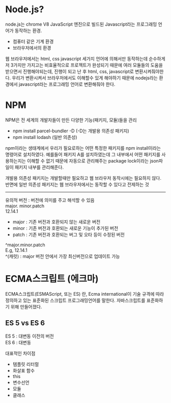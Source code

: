 # Node.js?
node.js는 chrome V8 JavaScript 엔진으로 빌드된 Javascript라는 프로그래밍 언어가 동작하는 환경.  
  - 컴퓨터 같은 기계 환경
  - 브라우저에서의 환경

웹 브라우저에서는 html, css javascript 세가지 언어에 의해서만 동작하는데 순수하게 저 3가지만 가지고는 비효율적으로 프로젝트가 완성되기 때문에 여러 모듈들의 도움을 받으면서 진행해야되는데, 진행이 되고 난 후 html, css, javascript로 변환시켜줘야한다. 우리가 변환시켜서 브라우저에서도 이해할수 있게 해야하기 때문에 nodejs라는 환경에서 javascript라는 프로그래밍 언어로 변환해줘야 한다.

# NPM
NPM은 전 세계의 개발자들이 만든 다양한 기능(패키지, 모듈)들을 관리
 - npm install parcel-bundler -D (-D는 개발용 의존성 패키지)
 - npm install lodash  (일반 의존성)

 npm이라는 생태계에서 우리가 필요로하는 어떤 특정한 패키지를 npm install이라는 명령어로 설치하였다. 예를들어 패키지 A를 설치하였는데 그 내부에서 어떤 패키지를 사용하는지는 이해할 수 없기 때문에 자동으로 관리해주는 package lock이라는 json파일이 패키지 내부를 관리해준다. 

 개발용 의존성 패키지는 개발할때만 필요하고 웹 브라우저 동작시에는 필요하지 않다. 반면에 일반 의존성 패키지는 웹 브라우저에서는 동작할 수 있다고 전제하는 것  
  ___
 유의적 버전 : 버전에 의미를 주고 해석할 수 있음  
 major. minor.patch  
 12.14.1
  - major : 기존 버전과 호환되지 않는 새로운 버전
  - minor : 기존 버전과 호환되는 새로운 기능이 추가된 버전
  - patch : 기존 버전과 호환되는 버그 및 오타 등이 수정된 버전

  ^major.minor.patch  
  E.g, 12.14.1  
  ^(캐럿) : major 버전 안에서 가장 최신버전으로 업데이트 가능

  # ECMA스크립트 (에크마)
  ECMA스크립트(ESMAScript, 또는 ES) 란, Ecma international이 기술 규격에 따라 정의하고 있는 표준화된 스크립트 프로그래밍언어를 말한다. 자바스크립트를 표준화하기 위해 만들어졌다. 

##  ES 5 vs ES 6
ES 5 : 대변동 이전의 버전  
ES 6 : 대변동

대표적인 차이점
   - 템플릿 리터럴
   - 화살표 함수
   - this 
   - 변수선언
   - 모듈
   - 클래스
